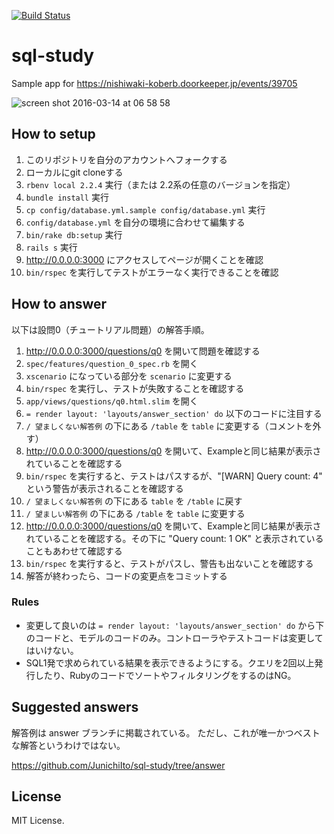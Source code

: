 [![Build Status](https://travis-ci.org/JunichiIto/sql-study.svg?branch=master)](https://travis-ci.org/JunichiIto/sql-study)

# sql-study
Sample app for https://nishiwaki-koberb.doorkeeper.jp/events/39705

![screen shot 2016-03-14 at 06 58 58](https://cloud.githubusercontent.com/assets/1148320/13731666/44c517d8-e9b2-11e5-8c7b-6bb4423e128e.png)

## How to setup

1. このリポジトリを自分のアカウントへフォークする
2. ローカルにgit cloneする
3. `rbenv local 2.2.4` 実行（または 2.2系の任意のバージョンを指定）
4. `bundle install` 実行
5. `cp config/database.yml.sample config/database.yml` 実行
6. `config/database.yml` を自分の環境に合わせて編集する
7. `bin/rake db:setup` 実行
8. `rails s` 実行
9. http://0.0.0.0:3000 にアクセスしてページが開くことを確認
10. `bin/rspec` を実行してテストがエラーなく実行できることを確認

## How to answer

以下は設問0（チュートリアル問題）の解答手順。

1. http://0.0.0.0:3000/questions/q0 を開いて問題を確認する
1. `spec/features/question_0_spec.rb` を開く
1. `xscenario` になっている部分を `scenario` に変更する
1. `bin/rspec` を実行し、テストが失敗することを確認する
1. `app/views/questions/q0.html.slim` を開く
1. `= render layout: 'layouts/answer_section' do` 以下のコードに注目する
1. `/ 望ましくない解答例` の下にある `/table` を `table` に変更する（コメントを外す）
1. http://0.0.0.0:3000/questions/q0 を開いて、Exampleと同じ結果が表示されていることを確認する
1. `bin/rspec` を実行すると、テストはパスするが、"[WARN] Query count: 4" という警告が表示されることを確認する
1. `/ 望ましくない解答例` の下にある `table` を `/table` に戻す
1. `/ 望ましい解答例` の下にある `/table` を `table` に変更する
1. http://0.0.0.0:3000/questions/q0 を開いて、Exampleと同じ結果が表示されていることを確認する。その下に "Query count: 1 OK" と表示されていることもあわせて確認する
1. `bin/rspec` を実行すると、テストがパスし、警告も出ないことを確認する
1. 解答が終わったら、コードの変更点をコミットする

### Rules

- 変更して良いのは `= render layout: 'layouts/answer_section' do` から下のコードと、モデルのコードのみ。コントローラやテストコードは変更してはいけない。
- SQL1発で求められている結果を表示できるようにする。クエリを2回以上発行したり、RubyのコードでソートやフィルタリングをするのはNG。

## Suggested answers

解答例は answer ブランチに掲載されている。
ただし、これが唯一かつベストな解答というわけではない。

https://github.com/JunichiIto/sql-study/tree/answer

## License

MIT License.